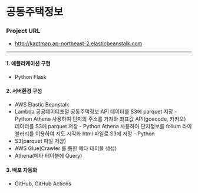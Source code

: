 # 공동주택정보
### Project URL
- http://kaptmap.ap-northeast-2.elasticbeanstalk.com
---
#### 1. 애플리케이션 구현
- Python Flask

#### 2. 서버환경 구성
- AWS Elastic Beanstalk
- Lambda
공공데이터포털 공동주택정보 API 데이터를 S3에 parquet 저장 - Python
Athena 사용하여 단지의 주소를 가져와 좌표값 API(goecode, 카카오) 데이터를 S3에 parquet 저장 - Python
Athena 사용하여 단지정보를 folium 라이블러리를 이용하여 지도 시각화 html 파일로 S3에 저장 - Python
- S3(parquet 파일 저장)
- AWS Glue(Crawler 를 통한 메타 테이블 생성)
- Athena(메타 테이블에 Query)

#### 3. 배포 자동화
- GitHub, GitHub Actions
